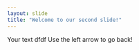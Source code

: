 ```yaml
---
layout: slide
title: "Welcome to our second slide!"
---
```

Your text dfdf
Use the left arrow to go back!
